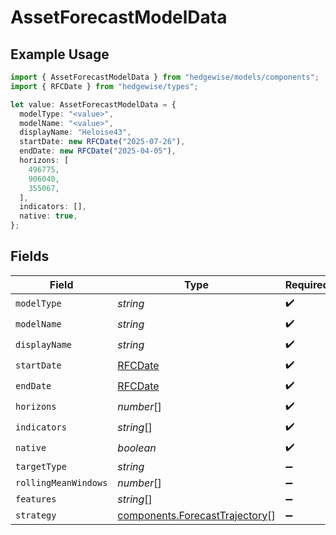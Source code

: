 # AssetForecastModelData

## Example Usage

```typescript
import { AssetForecastModelData } from "hedgewise/models/components";
import { RFCDate } from "hedgewise/types";

let value: AssetForecastModelData = {
  modelType: "<value>",
  modelName: "<value>",
  displayName: "Heloise43",
  startDate: new RFCDate("2025-07-26"),
  endDate: new RFCDate("2025-04-05"),
  horizons: [
    496775,
    906040,
    355067,
  ],
  indicators: [],
  native: true,
};
```

## Fields

| Field                                                                            | Type                                                                             | Required                                                                         | Description                                                                      |
| -------------------------------------------------------------------------------- | -------------------------------------------------------------------------------- | -------------------------------------------------------------------------------- | -------------------------------------------------------------------------------- |
| `modelType`                                                                      | *string*                                                                         | :heavy_check_mark:                                                               | N/A                                                                              |
| `modelName`                                                                      | *string*                                                                         | :heavy_check_mark:                                                               | N/A                                                                              |
| `displayName`                                                                    | *string*                                                                         | :heavy_check_mark:                                                               | N/A                                                                              |
| `startDate`                                                                      | [RFCDate](../../types/rfcdate.md)                                                | :heavy_check_mark:                                                               | N/A                                                                              |
| `endDate`                                                                        | [RFCDate](../../types/rfcdate.md)                                                | :heavy_check_mark:                                                               | N/A                                                                              |
| `horizons`                                                                       | *number*[]                                                                       | :heavy_check_mark:                                                               | N/A                                                                              |
| `indicators`                                                                     | *string*[]                                                                       | :heavy_check_mark:                                                               | N/A                                                                              |
| `native`                                                                         | *boolean*                                                                        | :heavy_check_mark:                                                               | N/A                                                                              |
| `targetType`                                                                     | *string*                                                                         | :heavy_minus_sign:                                                               | N/A                                                                              |
| `rollingMeanWindows`                                                             | *number*[]                                                                       | :heavy_minus_sign:                                                               | N/A                                                                              |
| `features`                                                                       | *string*[]                                                                       | :heavy_minus_sign:                                                               | N/A                                                                              |
| `strategy`                                                                       | [components.ForecastTrajectory](../../models/components/forecasttrajectory.md)[] | :heavy_minus_sign:                                                               | N/A                                                                              |